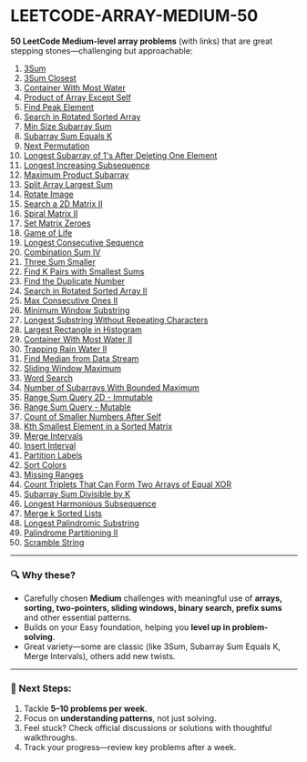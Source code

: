 # LEETCODE-ARRAY-MEDIUM-50

 **50 LeetCode Medium-level array problems** (with links) that are great stepping stones—challenging but approachable:

1. [3Sum](https://leetcode.com/problems/3sum/)
2. [3Sum Closest](https://leetcode.com/problems/3sum-closest/)
3. [Container With Most Water](https://leetcode.com/problems/container-with-most-water/)
4. [Product of Array Except Self](https://leetcode.com/problems/product-of-array-except-self/)
5. [Find Peak Element](https://leetcode.com/problems/find-peak-element/)
6. [Search in Rotated Sorted Array](https://leetcode.com/problems/search-in-rotated-sorted-array/)
7. [Min Size Subarray Sum](https://leetcode.com/problems/minimum-size-subarray-sum/)
8. [Subarray Sum Equals K](https://leetcode.com/problems/subarray-sum-equals-k/)
9. [Next Permutation](https://leetcode.com/problems/next-permutation/)
10. [Longest Subarray of 1's After Deleting One Element](https://leetcode.com/problems/longest-subarray-of-1s-after-deleting-one-element/)
11. [Longest Increasing Subsequence](https://leetcode.com/problems/longest-increasing-subsequence/)
12. [Maximum Product Subarray](https://leetcode.com/problems/maximum-product-subarray/)
13. [Split Array Largest Sum](https://leetcode.com/problems/split-array-largest-sum/)
14. [Rotate Image](https://leetcode.com/problems/rotate-image/)
15. [Search a 2D Matrix II](https://leetcode.com/problems/search-a-2d-matrix-ii/)
16. [Spiral Matrix II](https://leetcode.com/problems/spiral-matrix-ii/)
17. [Set Matrix Zeroes](https://leetcode.com/problems/set-matrix-zeroes/)
18. [Game of Life](https://leetcode.com/problems/game-of-life/)
19. [Longest Consecutive Sequence](https://leetcode.com/problems/longest-consecutive-sequence/)
20. [Combination Sum IV](https://leetcode.com/problems/combination-sum-iv/)
21. [Three Sum Smaller](https://leetcode.com/problems/3sum-smaller/)
22. [Find K Pairs with Smallest Sums](https://leetcode.com/problems/find-k-pairs-with-smallest-sums/)
23. [Find the Duplicate Number](https://leetcode.com/problems/find-the-duplicate-number/)
24. [Search in Rotated Sorted Array II](https://leetcode.com/problems/search-in-rotated-sorted-array-ii/)
25. [Max Consecutive Ones II](https://leetcode.com/problems/max-consecutive-ones-ii/)
26. [Minimum Window Substring](https://leetcode.com/problems/minimum-window-substring/)
27. [Longest Substring Without Repeating Characters](https://leetcode.com/problems/longest-substring-without-repeating-characters/)
28. [Largest Rectangle in Histogram](https://leetcode.com/problems/largest-rectangle-in-histogram/)
29. [Container With Most Water II](https://leetcode.com/problems/container-with-most-water-ii/)
30. [Trapping Rain Water II](https://leetcode.com/problems/trapping-rain-water-ii/)
31. [Find Median from Data Stream](https://leetcode.com/problems/find-median-from-data-stream/)
32. [Sliding Window Maximum](https://leetcode.com/problems/sliding-window-maximum/)
33. [Word Search](https://leetcode.com/problems/word-search/)
34. [Number of Subarrays With Bounded Maximum](https://leetcode.com/problems/number-of-subarrays-with-bounded-maximum/)
35. [Range Sum Query 2D - Immutable](https://leetcode.com/problems/range-sum-query-2d-immutable/)
36. [Range Sum Query - Mutable](https://leetcode.com/problems/range-sum-query-mutable/)
37. [Count of Smaller Numbers After Self](https://leetcode.com/problems/count-of-smaller-numbers-after-self/)
38. [Kth Smallest Element in a Sorted Matrix](https://leetcode.com/problems/kth-smallest-element-in-a-sorted-matrix/)
39. [Merge Intervals](https://leetcode.com/problems/merge-intervals/)
40. [Insert Interval](https://leetcode.com/problems/insert-interval/)
41. [Partition Labels](https://leetcode.com/problems/partition-labels/)
42. [Sort Colors](https://leetcode.com/problems/sort-colors/)
43. [Missing Ranges](https://leetcode.com/problems/missing-ranges/)
44. [Count Triplets That Can Form Two Arrays of Equal XOR](https://leetcode.com/problems/count-triplets-that-can-form-two-arrays-of-equal-xor/)
45. [Subarray Sum Divisible by K](https://leetcode.com/problems/subarray-sum-divisible-by-k/)
46. [Longest Harmonious Subsequence](https://leetcode.com/problems/longest-harmonious-subsequence/)
47. [Merge k Sorted Lists](https://leetcode.com/problems/merge-k-sorted-lists/)
48. [Longest Palindromic Substring](https://leetcode.com/problems/longest-palindromic-substring/)
49. [Palindrome Partitioning II](https://leetcode.com/problems/palindrome-partitioning-ii/)
50. [Scramble String](https://leetcode.com/problems/scramble-string/)

---

### 🔍 Why these?

* Carefully chosen **Medium** challenges with meaningful use of **arrays, sorting, two-pointers, sliding windows, binary search, prefix sums** and other essential patterns.
* Builds on your Easy foundation, helping you **level up in problem-solving**.
* Great variety—some are classic (like 3Sum, Subarray Sum Equals K, Merge Intervals), others add new twists.

---

### 🚀 Next Steps:

1. Tackle **5–10 problems per week**.
2. Focus on **understanding patterns**, not just solving.
3. Feel stuck? Check official discussions or solutions with thoughtful walkthroughs.
4. Track your progress—review key problems after a week.
